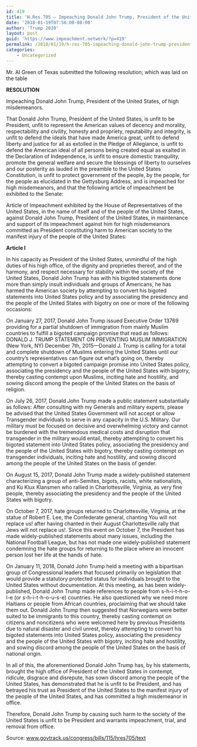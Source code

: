 ```yaml
---
id: 419
title: 'H.Res.705 — Impeaching Donald John Trump, President of the United States, of high misdemeanors'
date: '2018-01-19T07:56:00-08:00'
author: 'Trump 2020'
layout: post
guid: 'https://www.impeachment.network/?p=419'
permalink: /2018/01/19/h-res-705-impeaching-donald-john-trump-president-of-the-united-states-of-high-misdemeanors/
categories:
    - Uncategorized
---
```


Mr. Al Green of Texas submitted the following resolution; which was laid on the table

**RESOLUTION**

Impeaching Donald John Trump, President of the United States, of high misdemeanors.

That Donald John Trump, President of the United States, is unfit to be President, unfit to represent the American values of decency and morality, respectability and civility, honesty and propriety, reputability and integrity, is unfit to defend the ideals that have made America great, unfit to defend liberty and justice for all as extolled in the Pledge of Allegiance, is unfit to defend the American ideal of all persons being created equal as exalted in the Declaration of Independence, is unfit to ensure domestic tranquility, promote the general welfare and secure the blessings of liberty to ourselves and our posterity as lauded in the preamble to the United States Constitution, is unfit to protect government of the people, by the people, for the people as elucidated in the Gettysburg Address, and is impeached for high misdemeanors, and that the following article of impeachment be exhibited to the Senate:

Article of Impeachment exhibited by the House of Representatives of the United States, in the name of itself and of the people of the United States, against Donald John Trump, President of the United States, in maintenance and support of its impeachment against him for high misdemeanors committed as President constituting harm to American society to the manifest injury of the people of the United States:

**Article I**

In his capacity as President of the United States, unmindful of the high duties of his high office, of the dignity and proprieties thereof, and of the harmony, and respect necessary for stability within the society of the United States, Donald John Trump has with his bigoted statements done more than simply insult individuals and groups of Americans, he has harmed the American society by attempting to convert his bigoted statements into United States policy and by associating the presidency and the people of the United States with bigotry on one or more of the following occasions:

On January 27, 2017, Donald John Trump issued Executive Order 13769 providing for a partial shutdown of immigration from mainly Muslim countries to fulfill a bigoted campaign promise that read as follows: DONALD J. TRUMP STATEMENT ON PREVENTING MUSLIM IMMIGRATION (New York, NY) December 7th, 2015—Donald J. Trump is calling for a total and complete shutdown of Muslims entering the United States until our country’s representatives can figure out what’s going on, thereby attempting to convert a bigoted campaign promise into United States policy, associating the presidency and the people of the United States with bigotry, thereby casting contempt upon Muslims, inciting hate and hostility, and sowing discord among the people of the United States on the basis of religion.

On July 26, 2017, Donald John Trump made a public statement substantially as follows: After consulting with my Generals and military experts, please be advised that the United States Government will not accept or allow Transgender individuals to serve in any capacity in the U.S. Military. Our military must be focused on decisive and overwhelming victory and cannot be burdened with the tremendous medical costs and disruption that transgender in the military would entail, thereby attempting to convert his bigoted statement into United States policy, associating the presidency and the people of the United States with bigotry, thereby casting contempt on transgender individuals, inciting hate and hostility, and sowing discord among the people of the United States on the basis of gender.

On August 15, 2017, Donald John Trump made a widely-published statement characterizing a group of anti-Semites, bigots, racists, white nationalists, and Ku Klux Klansmen who rallied in Charlottesville, Virginia, as very fine people, thereby associating the presidency and the people of the United States with bigotry.

On October 7, 2017, hate groups returned to Charlottesville, Virginia, at the statue of Robert E. Lee, the Confederate general, chanting You will not replace us! after having chanted in their August Charlottesville rally that Jews will not replace us!. Since this event on October 7, the President has made widely-published statements about many issues, including the National Football League, but has not made one widely-published statement condemning the hate groups for returning to the place where an innocent person lost her life at the hands of hate.

On January 11, 2018, Donald John Trump held a meeting with a bipartisan group of Congressional leaders that focused primarily on legislation that would provide a statutory protected status for individuals brought to the United States without documentation. At this meeting, as has been widely-published, Donald John Trump made references to people from s-h-i-t-h-o-l-e (or s-h-i-t-h-o-u-s-e) countries. He also questioned why we need more Haitians or people from African countries, proclaiming that we should take them out. Donald John Trump then suggested that Norwegians were better suited to be immigrants to this country, thereby casting contempt on citizens and noncitizens who were welcomed here by previous Presidents due to natural disaster and civil unrest, thereby attempting to convert his bigoted statements into United States policy, associating the presidency and the people of the United States with bigotry, inciting hate and hostility, and sowing discord among the people of the United States on the basis of national origin.

In all of this, the aforementioned Donald John Trump has, by his statements, brought the high office of President of the United States in contempt, ridicule, disgrace and disrepute, has sown discord among the people of the United States, has demonstrated that he is unfit to be President, and has betrayed his trust as President of the United States to the manifest injury of the people of the United States, and has committed a high misdemeanor in office.

Therefore, Donald John Trump by causing such harm to the society of the United States is unfit to be President and warrants impeachment, trial, and removal from office.

Source: www.govtrack.us/congress/bills/115/hres705/text